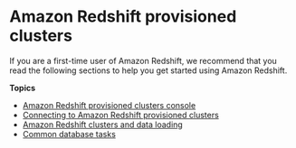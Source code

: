 # Amazon Redshift provisioned clusters<a name="new-user"></a>

 If you are a first\-time user of Amazon Redshift, we recommend that you read the following sections to help you get started using Amazon Redshift\.

**Topics**
+ [Amazon Redshift provisioned clusters console](console.md)
+ [Connecting to Amazon Redshift provisioned clusters](connection.md)
+ [Amazon Redshift clusters and data loading](data-loading.md)
+ [Common database tasks](database-tasks.md)
